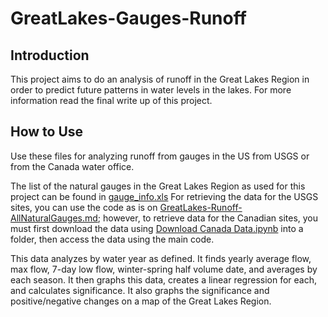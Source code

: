# GreatLakes-Gauges-Runoff

## Introduction
This project aims to do an analysis of runoff in the Great Lakes Region in order to predict future patterns in water levels in the lakes. For more information read the final write up of this project.

## How to Use
Use these files for analyzing runoff from gauges in the US from USGS or from the Canada water office. 

The list of the natural gauges in the Great Lakes Region as used for this project can be found in [gauge_info.xls](https://github.com/sonialyak/GreatLakes-Gauges-Runoff/blob/main/gauge_info.xls)
For retrieving the data for the USGS sites, you can use the code as is on [GreatLakes-Runoff-AllNaturalGauges.md](https://github.com/sonialyak/GreatLakes-Gauges-Runoff/blob/main/GreatLakes-Runoff-AllNaturalGauges.md); however, to retrieve data for the Canadian sites, you must first download the data using [Download Canada Data.ipynb](https://github.com/sonialyak/GreatLakes-Gauges-Runoff/blob/main/Download%20Canada%20Data.ipynb) into a folder, then access the data using the main code. 

This data analyzes by water year as defined. It finds yearly average flow, max flow, 7-day low flow, winter-spring half volume date, and averages by each season. It then graphs this data, creates a linear regression for each, and calculates significance. It also graphs the significance and positive/negative changes on a map of the Great Lakes Region.
